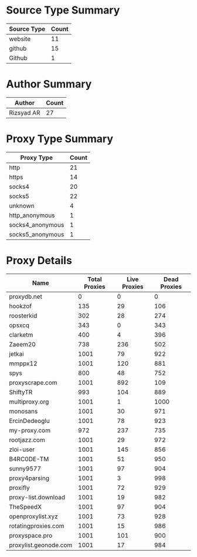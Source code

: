 # Source Type Summary

| Source Type | Count |
|-------------|-------|
| website | 11 |
| github | 15 |
| Github | 1 |


# Author Summary

| Author | Count |
|--------|-------|
| Rizsyad AR | 27 |


# Proxy Type Summary

| Proxy Type | Count |
|------------|-------|
| http | 21 |
| https | 14 |
| socks4 | 20 |
| socks5 | 22 |
| unknown | 4 |
| http_anonymous | 1 |
| socks4_anonymous | 1 |
| socks5_anonymous | 1 |


# Proxy Details

| Name | Total Proxies | Live Proxies | Dead Proxies |
|------|---------------|--------------|---------------|
| proxydb.net | 0 | 0 | 0 |
| hookzof | 135 | 29 | 106 |
| roosterkid | 302 | 28 | 274 |
| opsxcq | 343 | 0 | 343 |
| clarketm | 400 | 4 | 396 |
| Zaeem20 | 738 | 236 | 502 |
| jetkai | 1001 | 79 | 922 |
| mmppx12 | 1001 | 120 | 881 |
| spys | 800 | 48 | 752 |
| proxyscrape.com | 1001 | 892 | 109 |
| ShiftyTR | 993 | 104 | 889 |
| multiproxy.org | 1001 | 1 | 1000 |
| monosans | 1001 | 30 | 971 |
| ErcinDedeoglu | 1001 | 78 | 923 |
| my-proxy.com | 972 | 237 | 735 |
| rootjazz.com | 1001 | 29 | 972 |
| zloi-user | 1001 | 145 | 856 |
| B4RC0DE-TM | 1001 | 51 | 950 |
| sunny9577 | 1001 | 97 | 904 |
| proxy4parsing | 1001 | 3 | 998 |
| proxifly | 1001 | 72 | 929 |
| proxy-list.download | 1001 | 19 | 982 |
| TheSpeedX | 1001 | 97 | 904 |
| openproxylist.xyz | 1001 | 73 | 928 |
| rotatingproxies.com | 1001 | 15 | 986 |
| proxyspace.pro | 1001 | 101 | 900 |
| proxylist.geonode.com | 1001 | 17 | 984 |
